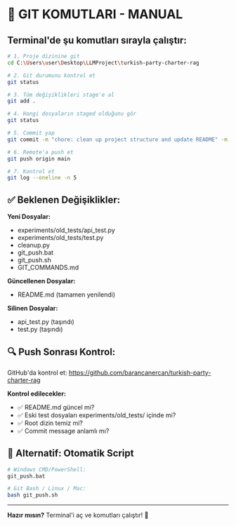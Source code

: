 # 🚀 GIT KOMUTLARI - MANUAL

## Terminal'de şu komutları sırayla çalıştır:

```bash
# 1. Proje dizinine git
cd C:\Users\user\Desktop\LLMProject\turkish-party-charter-rag

# 2. Git durumunu kontrol et
git status

# 3. Tüm değişiklikleri stage'e al
git add .

# 4. Hangi dosyaların staged olduğunu gör
git status

# 5. Commit yap
git commit -m "chore: clean up project structure and update README" -m "- Moved old test files to experiments/old_tests/" -m "- Updated README with comprehensive documentation" -m "- Added cleanup and git scripts" -m "- Organized project structure for better maintainability"

# 6. Remote'a push et
git push origin main

# 7. Kontrol et
git log --oneline -n 5
```

## ✅ Beklenen Değişiklikler:

**Yeni Dosyalar:**
- experiments/old_tests/api_test.py
- experiments/old_tests/test.py
- cleanup.py
- git_push.bat
- git_push.sh
- GIT_COMMANDS.md

**Güncellenen Dosyalar:**
- README.md (tamamen yenilendi)

**Silinen Dosyalar:**
- api_test.py (taşındı)
- test.py (taşındı)

## 🔍 Push Sonrası Kontrol:

GitHub'da kontrol et:
https://github.com/barancanercan/turkish-party-charter-rag

**Kontrol edilecekler:**
- ✅ README.md güncel mi?
- ✅ Eski test dosyaları experiments/old_tests/ içinde mi?
- ✅ Root dizin temiz mi?
- ✅ Commit message anlamlı mı?

## 📝 Alternatif: Otomatik Script

```bash
# Windows CMD/PowerShell:
git_push.bat

# Git Bash / Linux / Mac:
bash git_push.sh
```

---

**Hazır mısın?** Terminal'i aç ve komutları çalıştır! 🚀
